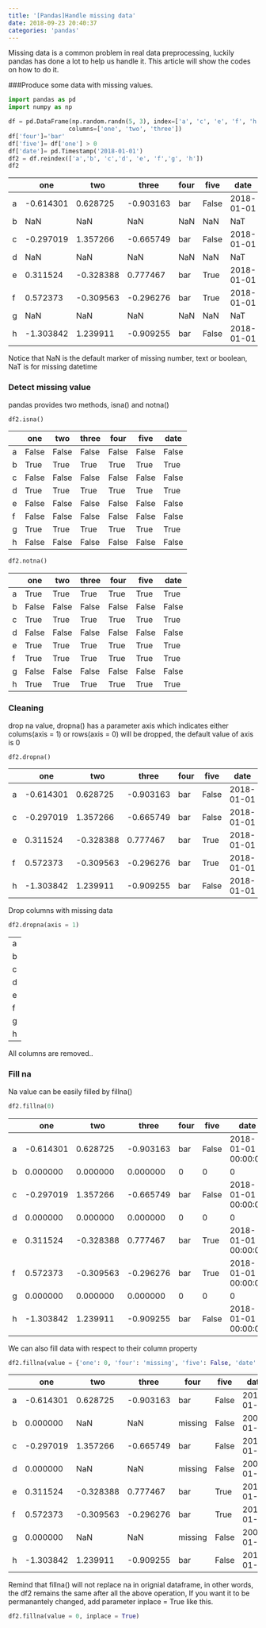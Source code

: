 ```yaml
---
title: '[Pandas]Handle missing data'
date: 2018-09-23 20:40:37
categories: 'pandas'
---
```


Missing data is a common problem in real data preprocessing, luckily pandas has done a lot to help us handle it. This article will show the codes on how to do it.

###Produce some data with missing values.

```python
import pandas as pd
import numpy as np

df = pd.DataFrame(np.random.randn(5, 3), index=['a', 'c', 'e', 'f', 'h'],
                 columns=['one', 'two', 'three'])
df['four']='bar'
df['five']= df['one'] > 0
df['date']= pd.Timestamp('2018-01-01')
df2 = df.reindex(['a','b', 'c','d', 'e', 'f','g', 'h'])
df2
```

|      | one       | two       | three     | four | five  | date       |
| ---- | --------- | --------- | --------- | ---- | ----- | ---------- |
| a    | -0.614301 | 0.628725  | -0.903163 | bar  | False | 2018-01-01 |
| b    | NaN       | NaN       | NaN       | NaN  | NaN   | NaT        |
| c    | -0.297019 | 1.357266  | -0.665749 | bar  | False | 2018-01-01 |
| d    | NaN       | NaN       | NaN       | NaN  | NaN   | NaT        |
| e    | 0.311524  | -0.328388 | 0.777467  | bar  | True  | 2018-01-01 |
| f    | 0.572373  | -0.309563 | -0.296276 | bar  | True  | 2018-01-01 |
| g    | NaN       | NaN       | NaN       | NaN  | NaN   | NaT        |
| h    | -1.303842 | 1.239911  | -0.909255 | bar  | False | 2018-01-01 |

Notice that NaN is the default marker of missing number, text or boolean, NaT is for missing datetime

### Detect missing value

pandas provides two methods, isna() and notna()

```python
df2.isna()
```

|      | one   | two   | three | four  | five  | date  |
| ---- | ----- | ----- | ----- | ----- | ----- | ----- |
| a    | False | False | False | False | False | False |
| b    | True  | True  | True  | True  | True  | True  |
| c    | False | False | False | False | False | False |
| d    | True  | True  | True  | True  | True  | True  |
| e    | False | False | False | False | False | False |
| f    | False | False | False | False | False | False |
| g    | True  | True  | True  | True  | True  | True  |
| h    | False | False | False | False | False | False |

```python
df2.notna()
```

|      | one   | two   | three | four  | five  | date  |
| ---- | ----- | ----- | ----- | ----- | ----- | ----- |
| a    | True  | True  | True  | True  | True  | True  |
| b    | False | False | False | False | False | False |
| c    | True  | True  | True  | True  | True  | True  |
| d    | False | False | False | False | False | False |
| e    | True  | True  | True  | True  | True  | True  |
| f    | True  | True  | True  | True  | True  | True  |
| g    | False | False | False | False | False | False |
| h    | True  | True  | True  | True  | True  | True  |

### Cleaning

drop na value, dropna() has a parameter axis which indicates either colums(axis = 1) or rows(axis = 0) will be dropped, the default value of axis is 0

```python
df2.dropna()
```

|      | one       | two       | three     | four | five  | date       |
| ---- | --------- | --------- | --------- | ---- | ----- | ---------- |
| a    | -0.614301 | 0.628725  | -0.903163 | bar  | False | 2018-01-01 |
| c    | -0.297019 | 1.357266  | -0.665749 | bar  | False | 2018-01-01 |
| e    | 0.311524  | -0.328388 | 0.777467  | bar  | True  | 2018-01-01 |
| f    | 0.572373  | -0.309563 | -0.296276 | bar  | True  | 2018-01-01 |
| h    | -1.303842 | 1.239911  | -0.909255 | bar  | False | 2018-01-01 |

Drop columns with missing data

```python
df2.dropna(axis = 1)
```

|      |
| ---- |
| a    |
| b    |
| c    |
| d    |
| e    |
| f    |
| g    |
| h    |

All columns are removed..

### Fill na

Na value can be easily filled by fillna()

```python
df2.fillna(0)
```

|      | one       | two       | three     | four | five  | date                |
| ---- | --------- | --------- | --------- | ---- | ----- | ------------------- |
| a    | -0.614301 | 0.628725  | -0.903163 | bar  | False | 2018-01-01 00:00:00 |
| b    | 0.000000  | 0.000000  | 0.000000  | 0    | 0     | 0                   |
| c    | -0.297019 | 1.357266  | -0.665749 | bar  | False | 2018-01-01 00:00:00 |
| d    | 0.000000  | 0.000000  | 0.000000  | 0    | 0     | 0                   |
| e    | 0.311524  | -0.328388 | 0.777467  | bar  | True  | 2018-01-01 00:00:00 |
| f    | 0.572373  | -0.309563 | -0.296276 | bar  | True  | 2018-01-01 00:00:00 |
| g    | 0.000000  | 0.000000  | 0.000000  | 0    | 0     | 0                   |
| h    | -1.303842 | 1.239911  | -0.909255 | bar  | False | 2018-01-01 00:00:00 |

We can also fill data with respect to their column property

```python
df2.fillna(value = {'one': 0, 'four': 'missing', 'five': False, 'date': pd.Timestamp('2000-01-01')})
```

|      | one       | two       | three     | four    | five  | date       |
| ---- | --------- | --------- | --------- | ------- | ----- | ---------- |
| a    | -0.614301 | 0.628725  | -0.903163 | bar     | False | 2018-01-01 |
| b    | 0.000000  | NaN       | NaN       | missing | False | 2000-01-01 |
| c    | -0.297019 | 1.357266  | -0.665749 | bar     | False | 2018-01-01 |
| d    | 0.000000  | NaN       | NaN       | missing | False | 2000-01-01 |
| e    | 0.311524  | -0.328388 | 0.777467  | bar     | True  | 2018-01-01 |
| f    | 0.572373  | -0.309563 | -0.296276 | bar     | True  | 2018-01-01 |
| g    | 0.000000  | NaN       | NaN       | missing | False | 2000-01-01 |
| h    | -1.303842 | 1.239911  | -0.909255 | bar     | False | 2018-01-01 |

Remind that fillna() will not replace na in orignial dataframe, in other words, the df2 remains the same after all the above operation, If you want it to be permanantely changed, add parameter inplace = True like this.

```python
df2.fillna(value = 0, inplace = True)
```

